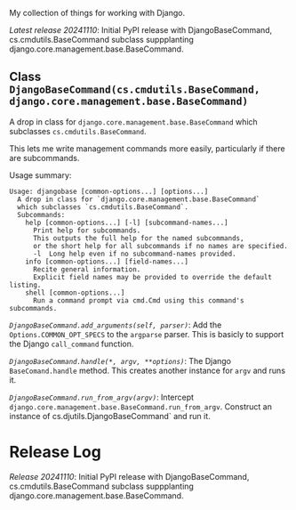 My collection of things for working with Django.

*Latest release 20241110*:
Initial PyPI release with DjangoBaseCommand, cs.cmdutils.BaseCommand subclass suppplanting django.core.management.base.BaseCommand.

## <a name="DjangoBaseCommand"></a>Class `DjangoBaseCommand(cs.cmdutils.BaseCommand, django.core.management.base.BaseCommand)`

A drop in class for `django.core.management.base.BaseCommand`
which subclasses `cs.cmdutils.BaseCommand`.

This lets me write management commands more easily, particularly
if there are subcommands.

Usage summary:

    Usage: djangobase [common-options...] [options...]
      A drop in class for `django.core.management.base.BaseCommand`
      which subclasses `cs.cmdutils.BaseCommand`.
      Subcommands:
        help [common-options...] [-l] [subcommand-names...]
          Print help for subcommands.
          This outputs the full help for the named subcommands,
          or the short help for all subcommands if no names are specified.
          -l  Long help even if no subcommand-names provided.
        info [common-options...] [field-names...]
          Recite general information.
          Explicit field names may be provided to override the default listing.
        shell [common-options...]
          Run a command prompt via cmd.Cmd using this command's subcommands.

*`DjangoBaseCommand.add_arguments(self, parser)`*:
Add the `Options.COMMON_OPT_SPECS` to the `argparse` parser.
This is basicly to support the Django `call_command` function.

*`DjangoBaseCommand.handle(*, argv, **options)`*:
The Django `BaseComand.handle` method.
This creates another instance for `argv` and runs it.

*`DjangoBaseCommand.run_from_argv(argv)`*:
Intercept `django.core.management.base.BaseCommand.run_from_argv`.
Construct an instance of cs.djutils.DjangoBaseCommand` and run it.

# Release Log



*Release 20241110*:
Initial PyPI release with DjangoBaseCommand, cs.cmdutils.BaseCommand subclass suppplanting django.core.management.base.BaseCommand.
